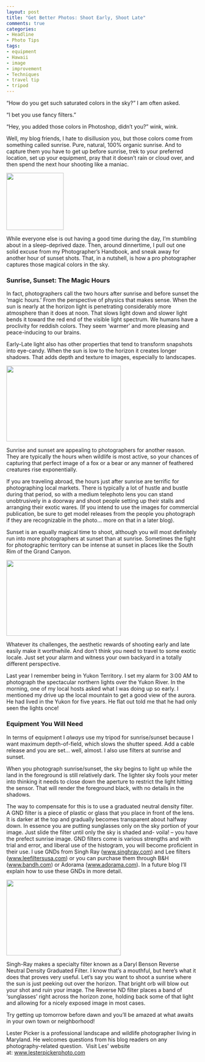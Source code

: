 ```yaml
---
layout: post
title: "Get Better Photos: Shoot Early, Shoot Late"
comments: true
categories:
- Headline
- Photo Tips
tags:
- equipment
- Hawaii
- image
- improvement
- Techniques
- travel tip
- tripod
---
```

“How do you get such saturated colors in the sky?” I am often asked.

“I bet you use fancy filters.”

“Hey, you added those colors in Photoshop, didn’t you?” wink, wink.

Well, my blog friends, I hate to disillusion you, but those colors come from something called sunrise. Pure, natural, 100% organic sunrise. And to capture them you have to get up before sunrise, trek to your preferred location, set up your equipment, pray that it doesn’t rain or cloud over, and then spend the next hour shooting like a maniac.

<a rel="lightbox" href="http://blog.lesterpickerphoto.com/wp-content/uploads/2010/01/blog-sunrise-1-of-4.jpg?w=300"><img class="size-medium wp-image-101    " title="Sunrise, Yukon Territory, Canada " src="http://blog.lesterpickerphoto.com/wp-content/uploads/2010/01/blog-sunrise-1-of-4.jpg?w=300" alt="" width="150" height="150" /></a>

While everyone else is out having a good time during the day, I’m stumbling about in a sleep-deprived daze. Then, around dinnertime, I pull out one solid excuse from my Photographer’s Handbook, and sneak away for another hour of sunset shots. That, in a nutshell, is how a pro photographer captures those magical colors in the sky.
<h3>Sunrise, Sunset: The Magic Hours</h3>
In fact, photographers call the two hours after sunrise and before sunset the ‘magic hours.’ From the perspective of physics that makes sense. When the sun is nearly at the horizon light is penetrating considerably more atmosphere than it does at noon. That slows light down and slower light bends it toward the red end of the visible light spectrum. We humans have a proclivity for reddish colors. They seem ‘warmer’ and more pleasing and peace-inducing to our brains.

Early-Late light also has other properties that tend to transform snapshots into eye-candy. When the sun is low to the horizon it creates longer shadows. That adds depth and texture to images, especially to landscapes.

<a href="http://blog.lesterpickerphoto.com/wp-content/uploads/2010/01/blog-sunrise-4-of-4.jpg"><img class="size-medium wp-image-102" title="Sunrise, Alberta, Canada" src="http://blog.lesterpickerphoto.com/wp-content/uploads/2010/01/blog-sunrise-4-of-4.jpg?w=300" alt="" width="300" height="199" /></a>

Sunrise and sunset are appealing to photographers for another reason. They are typically the hours when wildlife is most active, so your chances of capturing that perfect image of a fox or a bear or any manner of feathered creatures rise exponentially.

If you are traveling abroad, the hours just after sunrise are terrific for photographing local markets. There is typically a lot of hustle and bustle during that period, so with a medium telephoto lens you can stand unobtrusively in a doorway and shoot people setting up their stalls and arranging their exotic wares. (If you intend to use the images for commercial publication, be sure to get model releases from the people you photograph if they are recognizable in the photo… more on that in a later blog).

Sunset is an equally magical time to shoot, although you will most definitely run into more photographers at sunset than at sunrise. Sometimes the fight for photographic territory can be intense at sunset in places like the South Rim of the Grand Canyon.

<a href="http://blog.lesterpickerphoto.com/wp-content/uploads/2010/01/blog-sunrise-3-of-4.jpg"><img class="size-medium wp-image-103" title="Arctic Sunrise" src="http://blog.lesterpickerphoto.com/wp-content/uploads/2010/01/blog-sunrise-3-of-4.jpg?w=300" alt="" width="300" height="199" /></a>

Whatever its challenges, the aesthetic rewards of shooting early and late easily make it worthwhile. And don’t think you need to travel to some exotic locale. Just set your alarm and witness your own backyard in a totally different perspective.

Last year I remember being in Yukon Territory. I set my alarm for 3:00 AM to photograph the spectacular northern lights over the Yukon River. In the morning, one of my local hosts asked what I was doing up so early. I mentioned my drive up the local mountain to get a good view of the aurora. He had lived in the Yukon for five years. He flat out told me that he had only seen the lights once!
<h3>Equipment You Will Need</h3>
In terms of equipment I <em>always</em> use my tripod for sunrise/sunset because I want maximum depth-of-field, which slows the shutter speed. Add a cable release and you are set… well, almost. I also use filters at sunrise and sunset.

When you photograph sunrise/sunset, the sky begins to light up while the land in the foreground is still relatively dark. The lighter sky fools your meter into thinking it needs to close down the aperture to restrict the light hitting the sensor. That will render the foreground black, with no details in the shadows.

The way to compensate for this is to use a graduated neutral density filter. A GND filter is a piece of plastic or glass that you place in front of the lens. It is darker at the top and gradually becomes transparent about halfway down. In essence you are putting sunglasses only on the sky portion of your image. Just slide the filter until only the sky is shaded and- voila! – you have the prefect sunrise image. GND filters come is various strengths and with trial and error, and liberal use of the histogram, you will become proficient in their use. I use GNDs from Singh Ray (<a href="http://www.singhray.com">www.singhray.com</a>) and Lee filters (<a href="http://www.leeusa.com">www.leefiltersusa.com</a>) or you can purchase them through B&amp;H (<a href="http://www.bandh.com">www.bandh.com</a>) or Adorama (<a href="http://www.adorama.com">www.adorama.com</a>). In a future blog I’ll explain how to use these GNDs in more detail.

<a href="http://blog.lesterpickerphoto.com/wp-content/uploads/2010/01/blog-sunrise-2-of-4.jpg"><img class="size-medium wp-image-104" title="Maui Sunset" src="http://blog.lesterpickerphoto.com/wp-content/uploads/2010/01/blog-sunrise-2-of-4.jpg?w=300" alt="" width="300" height="199" /></a>

Singh-Ray makes a specialty filter known as a Daryl Benson Reverse Neutral Density Graduated Filter. I know that’s a mouthful, but here’s what it does that proves very useful. Let’s say you want to shoot a sunrise where the sun is just peeking out over the horizon. That bright orb will blow out your shot and ruin your image. The Reverse ND filter places a band of ‘sunglasses’ right across the horizon zone, holding back some of that light and allowing for a nicely exposed image in most cases.

Try getting up tomorrow before dawn and you’ll be amazed at what awaits in your own town or neighborhood!

Lester Picker is a professional landscape and wildlife photographer living in Maryland. He welcomes questions from his blog readers on any photography-related question.  Visit Les' website at: <a href="http://www.lesterpickerphoto.com">www.lesterpickerphoto.com</a>
<div><em>
</em></div>